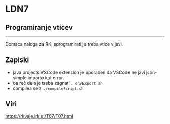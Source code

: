 # LDN7
## Programiranje vticev
---
Domaca naloga za RK, sprogramirati je treba vtice v javi.  

## Zapiski
 - java projects VSCode extension je uporaben da VSCode ne javi json-simple importa kot error.  
 - da reč dela je treba zagnati `. envExport.sh`
 - compilea se z `./compileScript.sh`

## Viri
https://rkvaje.lrk.si/T07/T07.html

